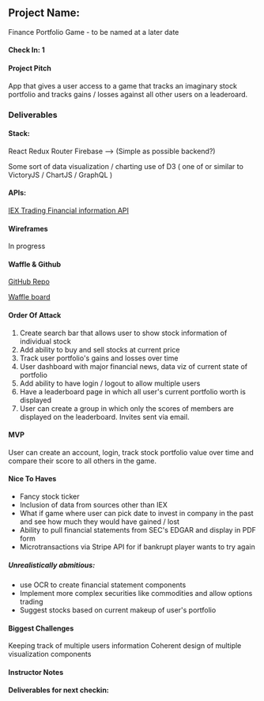 ## Project Name:

Finance Portfolio Game - to be named at a later date

#### Check In: 1

#### Project Pitch

App that gives a user access to a game that tracks an imaginary stock portfolio and tracks gains / losses against all other users on a leaderoard. 

### Deliverables

#### Stack:

React
Redux
Router
Firebase --> (Simple as possible backend?)

Some sort of data visualization / charting use of D3 ( one of or similar to VictoryJS / ChartJS / GraphQL )


#### APIs:

[IEX Trading Financial information API](https://iextrading.com/developer/docs/)


#### Wireframes

In progress

#### Waffle & Github

[GitHub Repo](https://github.com/AdamMescher/MoneyTree)

[Waffle board](https://waffle.io/AdamMescher/MoneyTree)

#### Order Of Attack

1. Create search bar that allows user to show stock information of individual stock
2. Add ability to buy and sell stocks at current price
3. Track user portfolio's gains and losses over time
4. User dashboard with major financial news, data viz of current state of portfolio
5. Add ability to have login / logout to allow multiple users
6. Have a leaderboard page in which all user's current portfolio worth is displayed
7. User can create a group in which only the scores of members are displayed on the leaderboard. Invites sent via email.


#### MVP

User can create an account, login, track stock portfolio value over time and compare their score to all others in the game. 

#### Nice To Haves

* Fancy stock ticker
* Inclusion of data from sources other than IEX
* What if game where user can pick date to invest in company in the past and see how much they would have gained / lost
* Ability to pull financial statements from SEC's EDGAR and display in PDF form 
* Microtransactions via Stripe API for if bankrupt player wants to try again

##### Unrealistically abmitious: 
* use OCR to create financial statement components
* Implement more complex securities like commodities and allow options trading
* Suggest stocks based on current makeup of user's portfolio


#### Biggest Challenges

Keeping track of multiple users information
Coherent design of multiple visualization components

#### Instructor Notes

#### Deliverables for next checkin:
